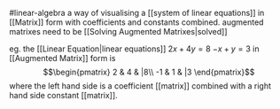 #linear-algebra 
a way of visualising a [[system of linear equations]] in [[Matrix]] form with coefficients and constants combined. augmented matrixes need to be [[Solving Augmented Matrixes|solved]]

eg. the [[Linear Equation|linear equations]]
$2x+4y=8$
$-x+y=3$
in [[Augmented Matrix]] form is
$$\begin{pmatrix}  
2 & 4 & |8\\  
-1 & 1 & |3  
\end{pmatrix}$$
where the left hand side is a coefficient [[matrix]] combined with a right hand side constant [[matrix]].